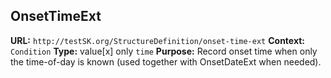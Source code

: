## OnsetTimeExt

**URL:** `http://testSK.org/StructureDefinition/onset-time-ext`
**Context:** `Condition`
**Type:** value[x] only `time`
**Purpose:** Record onset time when only the time-of-day is known (used together with OnsetDateExt when needed).
